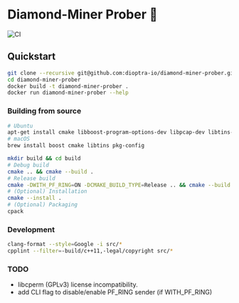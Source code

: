 # Diamond-Miner Prober :gem:

![CI](https://github.com/dioptra-io/diamond-miner-prober/workflows/CI/badge.svg)

## Quickstart

```bash
git clone --recursive git@github.com:dioptra-io/diamond-miner-prober.git
cd diamond-miner-prober
docker build -t diamond-miner-prober .
docker run diamond-miner-prober --help
```

### Building from source

```bash
# Ubuntu
apt-get install cmake libboost-program-options-dev libpcap-dev libtins-dev pkg-config zlib1g-dev
# macOS
brew install boost cmake libtins pkg-config
```

```bash
mkdir build && cd build
# Debug build
cmake .. && cmake --build .
# Release build
cmake -DWITH_PF_RING=ON -DCMAKE_BUILD_TYPE=Release .. && cmake --build .
# (Optional) Installation
cmake --install .
# (Optional) Packaging
cpack
```

### Development

```bash
clang-format --style=Google -i src/*
cpplint --filter=-build/c++11,-legal/copyright src/*
```

### TODO
- libcperm (GPLv3) license incompatibility.
- add CLI flag to disable/enable PF_RING sender (if WITH_PF_RING)
